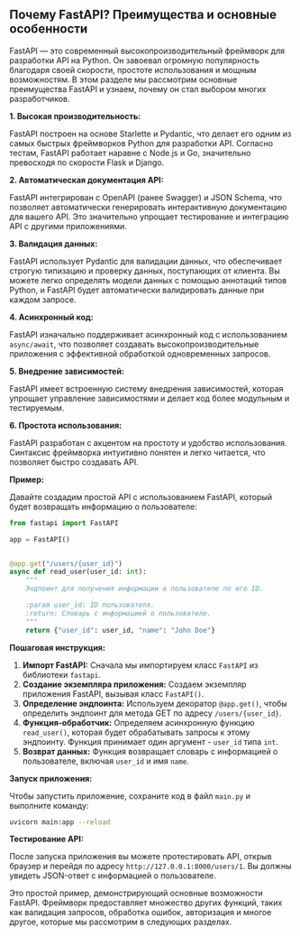 ## Почему FastAPI? Преимущества и основные особенности

FastAPI — это современный высокопроизводительный фреймворк для разработки API на Python. Он завоевал огромную популярность благодаря своей скорости, простоте использования и мощным возможностям. В этом разделе мы рассмотрим основные преимущества FastAPI и узнаем, почему он стал выбором многих разработчиков.

**1. Высокая производительность:**

FastAPI построен на основе Starlette и Pydantic, что делает его одним из самых быстрых фреймворков Python для разработки API. Согласно тестам, FastAPI работает наравне с Node.js и Go, значительно превосходя по скорости Flask и Django.

**2. Автоматическая документация API:**

FastAPI интегрирован с OpenAPI (ранее Swagger) и JSON Schema, что позволяет автоматически генерировать интерактивную документацию для вашего API. Это значительно упрощает тестирование и интеграцию API с другими приложениями.

**3. Валидация данных:**

FastAPI использует Pydantic для валидации данных, что обеспечивает строгую типизацию и проверку данных, поступающих от клиента. Вы можете легко определять модели данных с помощью аннотаций типов Python, и FastAPI будет автоматически валидировать данные при каждом запросе.

**4. Асинхронный код:**

FastAPI изначально поддерживает асинхронный код с использованием `async/await`, что позволяет создавать высокопроизводительные приложения с эффективной обработкой одновременных запросов.

**5. Внедрение зависимостей:**

FastAPI имеет встроенную систему внедрения зависимостей, которая упрощает управление зависимостями и делает код более модульным и тестируемым.

**6. Простота использования:**

FastAPI разработан с акцентом на простоту и удобство использования. Синтаксис фреймворка интуитивно понятен и легко читается, что позволяет быстро создавать API.

**Пример:**

Давайте создадим простой API с использованием FastAPI, который будет возвращать информацию о пользователе:

```python
from fastapi import FastAPI

app = FastAPI()


@app.get("/users/{user_id}")
async def read_user(user_id: int):
    """
    Эндпоинт для получения информации о пользователе по его ID.

    :param user_id: ID пользователя.
    :return: Словарь с информацией о пользователе.
    """
    return {"user_id": user_id, "name": "John Doe"}
```

**Пошаговая инструкция:**

1. **Импорт FastAPI:** Сначала мы импортируем класс `FastAPI` из библиотеки `fastapi`.
2. **Создание экземпляра приложения:** Создаем экземпляр приложения FastAPI, вызывая класс `FastAPI()`.
3. **Определение эндпоинта:** Используем декоратор `@app.get()`, чтобы определить эндпоинт для метода GET по адресу `/users/{user_id}`.
4. **Функция-обработчик:** Определяем асинхронную функцию `read_user()`, которая будет обрабатывать запросы к этому эндпоинту. Функция принимает один аргумент - `user_id` типа `int`.
5. **Возврат данных:** Функция возвращает словарь с информацией о пользователе, включая `user_id` и имя `name`.

**Запуск приложения:**

Чтобы запустить приложение, сохраните код в файл `main.py` и выполните команду:

```bash
uvicorn main:app --reload
```

**Тестирование API:**

После запуска приложения вы можете протестировать API, открыв браузер и перейдя по адресу `http://127.0.0.1:8000/users/1`. Вы должны увидеть JSON-ответ с информацией о пользователе.

Это простой пример, демонстрирующий основные возможности FastAPI. Фреймворк предоставляет множество других функций, таких как валидация запросов, обработка ошибок, авторизация и многое другое, которые мы рассмотрим в следующих разделах.
